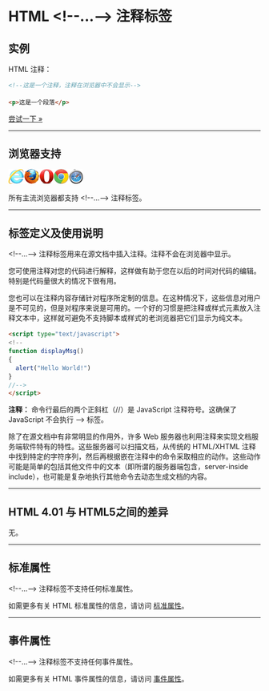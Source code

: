 # HTML &lt;!--...--&gt; 注释标签

## 实例

HTML 注释：

```HTML
<!--这是一个注释，注释在浏览器中不会显示-->

<p>这是一个段落</p>
```

[尝试一下 »](http://www.runoob.com/try/try.php?filename=tryhtml_comment)

--------

## 浏览器支持

![Internet Explorer](images/compatible_ie.gif)![Firefox](images/compatible_firefox.gif)![Opera](images/compatible_opera.gif)![Google Chrome](images/compatible_chrome.gif)![Safari](images/compatible_safari.gif)

所有主流浏览器都支持 &lt;!--...--&gt; 注释标签。

--------

## 标签定义及使用说明

&lt;!--...--&gt; 注释标签用来在源文档中插入注释。注释不会在浏览器中显示。

您可使用注释对您的代码进行解释，这样做有助于您在以后的时间对代码的编辑。特别是代码量很大的情况下很有用。

您也可以在注释内容存储针对程序所定制的信息。在这种情况下，这些信息对用户是不可见的，但是对程序来说是可用的。一个好的习惯是把注释或样式元素放入注释文本中，这样就可避免不支持脚本或样式的老浏览器把它们显示为纯文本。

```HTML
<script type="text/javascript">
<!--
function displayMsg()
{
  alert("Hello World!")
}
//-->
</script>
```

**注释：** 命令行最后的两个正斜杠（//）是 JavaScript 注释符号。这确保了 JavaScript 不会执行 --&gt; 标签。

除了在源文档中有非常明显的作用外，许多 Web 服务器也利用注释来实现文档服务端软件特有的特性。这些服务器可以扫描文档，从传统的 HTML/XHTML 注释中找到特定的字符序列，然后再根据嵌在注释中的命令采取相应的动作。这些动作可能是简单的包括其他文件中的文本（即所谓的服务器端包含，server-inside include），也可能是复杂地执行其他命令去动态生成文档的内容。

--------

## HTML 4.01 与 HTML5之间的差异

无。

--------

## 标准属性

&lt;!--...--&gt; 注释标签不支持任何标准属性。

如需更多有关 HTML 标准属性的信息，请访问 [标准属性](003_ref-standardattributes.md)。

--------

## 事件属性

&lt;!--...--&gt; 注释标签不支持任何事件属性。

如需更多有关 HTML 事件属性的信息，请访问 [事件属性](004_ref-eventattributes.md)。

